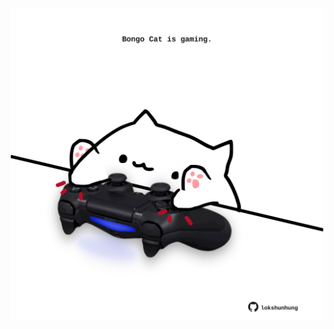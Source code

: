 <!-- built at 28/02/2025, 12:00:53 UTC -->
<p align="center">
  <img width="500" height="500" src="./ReadmeImage.svg">
</p>
